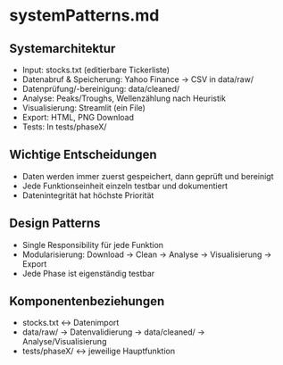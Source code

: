 # systemPatterns.md

## Systemarchitektur
- Input: stocks.txt (editierbare Tickerliste)
- Datenabruf & Speicherung: Yahoo Finance → CSV in data/raw/
- Datenprüfung/-bereinigung: data/cleaned/
- Analyse: Peaks/Troughs, Wellenzählung nach Heuristik
- Visualisierung: Streamlit (ein File)
- Export: HTML, PNG Download
- Tests: In tests/phaseX/

## Wichtige Entscheidungen
- Daten werden immer zuerst gespeichert, dann geprüft und bereinigt
- Jede Funktionseinheit einzeln testbar und dokumentiert
- Datenintegrität hat höchste Priorität

## Design Patterns
- Single Responsibility für jede Funktion
- Modularisierung: Download → Clean → Analyse → Visualisierung → Export
- Jede Phase ist eigenständig testbar

## Komponentenbeziehungen
- stocks.txt ↔ Datenimport
- data/raw/ → Datenvalidierung → data/cleaned/ → Analyse/Visualisierung
- tests/phaseX/ ↔ jeweilige Hauptfunktion
